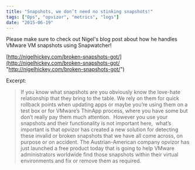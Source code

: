 ```yaml
---
title: "Snapshots, we don’t need no stinking snapshots!"
tags: ["Ops", "opvizor", "metrics", "logs"]
date: "2015-06-19"
---
```


Please make sure to check out Nigel's blog post about how he handles VMware VM snapshots using Snapwatcher!

[http://nigelhickey.com/broken-snapshots-got/](http://nigelhickey.com/broken-snapshots-got/ "http://nigelhickey.com/broken-snapshots-got/")

Excerpt:

> If you know what snapshots are you obviously know the love-hate relationship that they bring to the table. We rely on them for quick rollback points when updating apps or maybe you’re using them on a test box or for VMware’s ThinApp process, where you have some but don’t really pay them much attention.  However you use your snapshots and their functionality is not important here,  what’s important is that opvizor has created a new solution for detecting these invalid or broken snapshots that we have all come across, on purpose or on accident. The Austrian-American company opvizor has just launched a free product today that is going to help VMware administrators worldwide find those snapshots within their virtual environments and fix or remove them as required.
